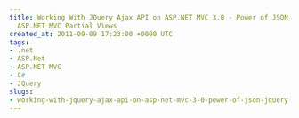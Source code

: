 ```yaml
---
title: Working With JQuery Ajax API on ASP.NET MVC 3.0 - Power of JSON, JQuery and
  ASP.NET MVC Partial Views
created_at: 2011-09-09 17:23:00 +0000 UTC
tags:
- .net
- ASP.Net
- ASP.NET MVC
- C#
- JQuery
slugs:
- working-with-jquery-ajax-api-on-asp-net-mvc-3-0-power-of-json-jquery-and-asp-net-mvc-partial-views
---
```


